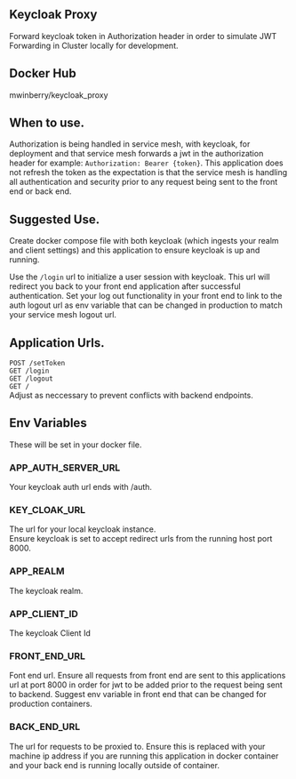 ## Keycloak Proxy

Forward keycloak token in Authorization header in order to simulate JWT Forwarding in Cluster locally for development.

## Docker Hub

mwinberry/keycloak_proxy

## When to use.

Authorization is being handled in service mesh, with keycloak, for deployment and that service mesh forwards a jwt in the authorization header for example: `Authorization: Bearer {token}`. This application does not refresh the token as the expectation is that the service mesh is handling all authentication and security prior to any request being sent to the front end or back end.

## Suggested Use.

Create docker compose file with both keycloak (which ingests your realm and client settings) and this application to ensure keycloak is up and running.

Use the `/login` url to initialize a user session with keycloak. This url will redirect you back to your front end application after successful authentication. Set your log out functionality in your front end to link to the auth logout url as env variable that can be changed in production to match your service mesh logout url.

## Application Urls.

`POST /setToken`  
`GET /login`  
`GET /logout`  
`GET /`  
 Adjust as neccessary to prevent conflicts with backend endpoints.

## Env Variables

These will be set in your docker file.

### APP_AUTH_SERVER_URL

Your keycloak auth url ends with /auth.

### KEY_CLOAK_URL

The url for your local keycloak instance.  
Ensure keycloak is set to accept redirect urls from the running host port 8000.

### APP_REALM

The keycloak realm.

### APP_CLIENT_ID

The keycloak Client Id

### FRONT_END_URL

Font end url. Ensure all requests from front end are sent to this applications url at port 8000 in order for jwt to be added prior to the request being sent to backend. Suggest env variable in front end that can be changed for production containers.

### BACK_END_URL

The url for requests to be proxied to. Ensure this is replaced with your machine ip address if you are running this application in docker container and your back end is running locally outside of container.

